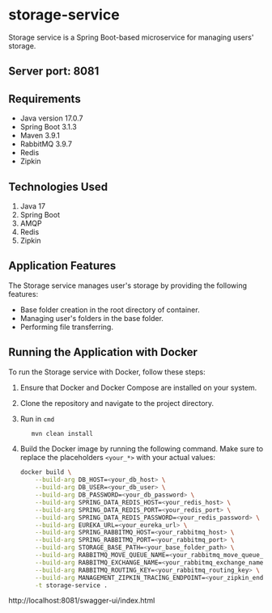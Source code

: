 # storage-service

Storage service is a Spring Boot-based microservice for managing users' storage.

## Server port: 8081

## Requirements

- Java version 17.0.7
- Spring Boot 3.1.3
- Maven 3.9.1
- RabbitMQ 3.9.7
- Redis
- Zipkin

## Technologies Used

1. Java 17
2. Spring Boot
3. AMQP
4. Redis
5. Zipkin

## Application Features

The Storage service manages user's storage by providing the following features:

- Base folder creation in the root directory of container.
- Managing user's folders in the base folder.
- Performing file transferring.

## Running the Application with Docker

To run the Storage service with Docker, follow these steps:

1. Ensure that Docker and Docker Compose are installed on your system.
2. Clone the repository and navigate to the project directory.
3. Run in `cmd`
   ```sh
      mvn clean install
   ```
4. Build the Docker image by running the following command. Make sure to replace the placeholders `<your_*>` with your
   actual values:

   ```sh
   docker build \
       --build-arg DB_HOST=<your_db_host> \
       --build-arg DB_USER=<your_db_user> \
       --build-arg DB_PASSWORD=<your_db_password> \
       --build-arg SPRING_DATA_REDIS_HOST=<your_redis_host> \
       --build-arg SPRING_DATA_REDIS_PORT=<your_redis_port> \
       --build-arg SPRING_DATA_REDIS_PASSWORD=<your_redis_password> \
       --build-arg EUREKA_URL=<your_eureka_url> \
       --build-arg SPRING_RABBITMQ_HOST=<your_rabbitmq_host> \
       --build-arg SPRING_RABBITMQ_PORT=<your_rabbitmq_port> \
       --build-arg STORAGE_BASE_PATH=<your_base_folder_path> \
       --build-arg RABBITMQ_MOVE_QUEUE_NAME=<your_rabbitmq_move_queue_name> \
       --build-arg RABBITMQ_EXCHANGE_NAME=<your_rabbitmq_exchange_name> \
       --build-arg RABBITMQ_ROUTING_KEY=<your_rabbitmq_routing_key> \
       --build-arg MANAGEMENT_ZIPKIN_TRACING_ENDPOINT=<your_zipkin_endpoint> \
       -t storage-service .
    ```
http://localhost:8081/swagger-ui/index.html